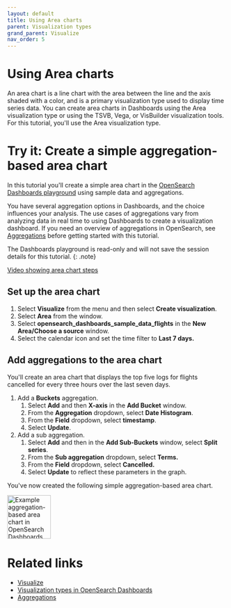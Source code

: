 ```yaml
---
layout: default
title: Using Area charts
parent: Visualization types
grand_parent: Visualize
nav_order: 5
---
```


# Using Area charts

An area chart is a line chart with the area between the line and the axis shaded with a color, and is a primary visualization type used to display time series data. You can create area charts in Dashboards using the Area visualization type or using the TSVB, Vega, or VisBuilder visualization tools. For this tutorial, you'll use the Area visualization type.

# Try it: Create a simple aggregation-based area chart

In this tutorial you'll create a simple area chart in the [OpenSearch Dashboards playground](https://playground.opensearch.org/app/home#/) using sample data and aggregations.

You have several aggregation options in Dashboards, and the choice influences your analysis. The use cases of aggregations vary from analyzing data in real time to using Dashboards to create a visualization dashboard. If you need an overview of aggregations in OpenSearch, see [Aggregations]({{site.url}}{{site.baseurl}}/opensearch/aggregations/) before getting started with this tutorial.

The Dashboards playground is read-only and will not save the session details for this tutorial.
{: .note}

[Video showing area chart steps](../../images/dashboards/aggregation-based-area.mp4)

## Set up the area chart

1. Select **Visualize** from the menu and then select **Create visualization**.
2. Select **Area** from the window.
3. Select **opensearch_dashboards_sample_data_flights** in the **New Area/Choose a source** window.
4. Select the calendar icon and set the time filter to **Last 7 days.**

## Add aggregations to the area chart

You'll create an area chart that displays the top five logs for flights cancelled for every three hours over the last seven days.

1. Add a **Buckets** aggregation.
   1. Select **Add** and then **X-axis** in the **Add Bucket** window.
   2. From the **Aggregation** dropdown, select **Date Histogram**. 
   3. From the **Field** dropdown, select **timestamp**. 
   4. Select **Update**. 
2. Add a sub aggregation.
   1. Select **Add** and then in the **Add Sub-Buckets** window, select **Split series**.
   2. From the **Sub aggregation** dropdown, select **Terms.**
   3. From the **Field** dropdown, select **Cancelled.**
   4. Select **Update** to reflect these parameters in the graph.  

You've now created the following simple aggregation-based area chart.

<img src="{{site.url}}{{site.baseurl}}/images/aggregation-area.png" alt="Example aggregation-based area chart in OpenSearch Dashboards" height="100">

# Related links

- [Visualize]({{site.url}}{{site.baseurl}}/dashboards/visualize/viz-index/)
- [Visualization types in OpenSearch Dashboards]({{site.url}}{{site.baseurl}}/dashboards/visualize/viz-types/)
- [Aggregations]({{site.url}}{{site.baseurl}}/opensearch/aggregations/)